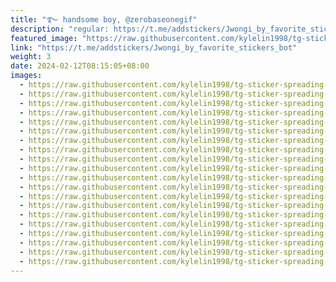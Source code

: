 ```yaml
---
title: "࿐ handsome boy‚ @zerobaseonegif"
description: "regular: https://t.me/addstickers/Jwongi_by_favorite_stickers_bot"
featured_image: "https://raw.githubusercontent.com/kylelin1998/tg-sticker-spreading-worldwide-images/main/img/1d9403ac-8ba2-4794-b9bd-a8b85d8f70e4.jpg"
link: "https://t.me/addstickers/Jwongi_by_favorite_stickers_bot"
weight: 3
date: 2024-02-12T08:15:05+08:00
images:
  - https://raw.githubusercontent.com/kylelin1998/tg-sticker-spreading-worldwide-images/main/img/1d9403ac-8ba2-4794-b9bd-a8b85d8f70e4.jpg
  - https://raw.githubusercontent.com/kylelin1998/tg-sticker-spreading-worldwide-images/main/img/9dd42874-b0e6-4c25-a86d-3e2b7c8fd0d0.jpg
  - https://raw.githubusercontent.com/kylelin1998/tg-sticker-spreading-worldwide-images/main/img/3e3250b7-0f16-4a75-bfaa-15fec049dfeb.jpg
  - https://raw.githubusercontent.com/kylelin1998/tg-sticker-spreading-worldwide-images/main/img/81e80ae7-3d76-48fa-9649-9475d86d663d.jpg
  - https://raw.githubusercontent.com/kylelin1998/tg-sticker-spreading-worldwide-images/main/img/e33472b2-b74b-4d06-99a1-79d2a6d9b812.jpg
  - https://raw.githubusercontent.com/kylelin1998/tg-sticker-spreading-worldwide-images/main/img/685ca0ac-cd76-4e1d-8c00-073e83b8f4b0.jpg
  - https://raw.githubusercontent.com/kylelin1998/tg-sticker-spreading-worldwide-images/main/img/62257209-772d-4e12-b218-db76b2394e44.jpg
  - https://raw.githubusercontent.com/kylelin1998/tg-sticker-spreading-worldwide-images/main/img/493688b2-d8be-4215-ba1a-23715374a80e.jpg
  - https://raw.githubusercontent.com/kylelin1998/tg-sticker-spreading-worldwide-images/main/img/39c9458e-776e-41f2-91fb-112db370667c.jpg
  - https://raw.githubusercontent.com/kylelin1998/tg-sticker-spreading-worldwide-images/main/img/d35a4130-04e9-49bd-9815-a3d63f5b9103.jpg
  - https://raw.githubusercontent.com/kylelin1998/tg-sticker-spreading-worldwide-images/main/img/61e8dea7-ce40-415a-9037-edc1b1187a25.jpg
  - https://raw.githubusercontent.com/kylelin1998/tg-sticker-spreading-worldwide-images/main/img/71683097-ea34-4168-85e8-4c8a5ab1abba.jpg
  - https://raw.githubusercontent.com/kylelin1998/tg-sticker-spreading-worldwide-images/main/img/c8a55792-babf-412d-ad0f-91ead1613924.jpg
  - https://raw.githubusercontent.com/kylelin1998/tg-sticker-spreading-worldwide-images/main/img/b220f35c-70cf-4fbc-ab3d-69fd8b286f64.jpg
  - https://raw.githubusercontent.com/kylelin1998/tg-sticker-spreading-worldwide-images/main/img/9dc0e545-d1a9-4cfe-bee3-3472551bd6b6.jpg
  - https://raw.githubusercontent.com/kylelin1998/tg-sticker-spreading-worldwide-images/main/img/232c5d88-304b-4fc4-bf6a-44ec3511dcd3.jpg
  - https://raw.githubusercontent.com/kylelin1998/tg-sticker-spreading-worldwide-images/main/img/cdc2177c-6699-4cb4-833a-d09deb211f3c.jpg
  - https://raw.githubusercontent.com/kylelin1998/tg-sticker-spreading-worldwide-images/main/img/c77b2a59-fab8-408c-abbe-cf7bfb488cf2.jpg
  - https://raw.githubusercontent.com/kylelin1998/tg-sticker-spreading-worldwide-images/main/img/e484541f-d11f-4118-bc07-d5a3f20a2ec8.jpg
  - https://raw.githubusercontent.com/kylelin1998/tg-sticker-spreading-worldwide-images/main/img/f9281862-7ec6-4294-9f51-732d4d3678d2.jpg
---
```

